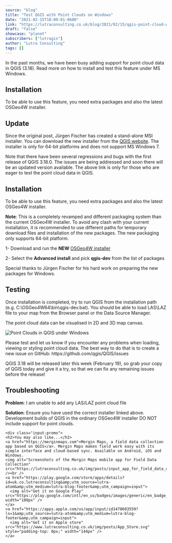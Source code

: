 ```yaml
---
source: "blog"
title: "Test QGIS with Point Clouds on Windows"
date: "2021-02-15T18:00:01-0600"
link: "https://lutraconsulting.co.uk/blog/2021/02/15/qgis-point-cloud-windows/"
draft: "false"
showcase: "planet"
subscribers: ["lutragis"]
author: "Lutra Consulting"
tags: []
---
```


<p>In the past months, we have been busy adding support for point cloud data in QGIS (3.18). Read more on how to install and test this feature under MS Windows.</p>

<h2 id="installation">Installation</h2>
<p>To be able to use this feature, you need extra packages and also the latest OSGeo4W installer.</p>

<h2 id="update">Update</h2>

<p>Since the original post, Jürgen Fischer has created a stand-alone MSI installer. You can download the new installer from the <a href="https://qgis.org/downloads/QGIS-OSGeo4W-3.18.0-1.msi">QGIS website</a>. The installer is only for 64-bit platforms and does not support MS Windows 7.</p>

<p>Note that there have been several regressions and bugs with the first release of QGIS 3.18.0. The issues are being addressed and soon there will be an updated version available. The above link is only for those who are eager to test the point cloud data in QGIS.</p>

<h2 id="installation-1">Installation</h2>
<p>To be able to use this feature, you need extra packages and also the latest OSGeo4W installer.</p>

<p><strong>Note</strong>: This is a completely revamped and different packaging system than the current OSGeo4W installer. To avoid any clash with your current installation, it is recommended to use different paths for temporary download files and installation of the new packages. The new packaging only supports 64-bit platform.</p>

<p>1- Download and run the <strong>NEW</strong> <a href="http://download.osgeo.org/osgeo4w/testing/osgeo4w-setup.exe">OSGeo4W installer</a></p>

<p>2- Select the <strong>Advanced install</strong> and pick <strong>qgis-dev</strong> from the list of packages</p>

<p>Special thanks to Jürgen Fischer for his hard work on preparing the new packages for Windows.</p>

<h2 id="testing">Testing</h2>
<p>Once installation is completed, try to run QGIS from the installation path (e.g. C:\OSGeo4W64\bin\qgis-dev.bat). You should be able to load LAS\LAZ file to your map from the Browser panel or the Data Source Manager.</p>

<p>The point cloud data can be visualised in 2D and 3D map canvas.</p>

<p><img alt="Point Clouds in QGIS under Windows" src="https://www.lutraconsulting.co.uk/img/posts/windows_point_clouds.png" /></p>

<p>Please test and let us know if you encounter any problems when loading, viewing or styling point cloud data. The best way to do that is to create a new issue on GitHub: https://github.com/qgis/QGIS/issues</p>

<p>QGIS 3.18 will be released later this week (February 19), so grab your copy of QGIS today and give it a try, so that we can fix any remaining issues before the release!</p>

<h2 id="troubleshooting">Troubleshooting</h2>

<p><strong>Problem</strong>: I am unable to add any LAS/LAZ point cloud file</p>

<p><strong>Solution</strong>: Ensure you have used the correct installer linked above. Development builds of QGIS in the ordinary OSGeo4W installer DO NOT include support for point clouds.</p>

    <div class="input-promo">
    <h2>You may also like...</h2>
    <a href="https://merginmaps.com">Mergin Maps, a field data collection app based on QGIS</a>. Mergin Maps makes field work easy with its simple interface and cloud-based sync. Available on Android, iOS and Windows.
    <img alt="Screenshots of the Mergin Maps mobile app for Field Data Collection" src="https://lutraconsulting.co.uk/img/posts/input_app_for_field_data_collection.jpg" /><br />
    <a href="https://play.google.com/store/apps/details?id=uk.co.lutraconsulting&amp;utm_source=lutra-atom&amp;utm_medium=lutra-blog-footer&amp;utm_campaign=input">
      <img alt="Get it on Google Play" src="https://play.google.com/intl/en_us/badges/images/generic/en_badge_web_generic.png" width="180px" />
    </a>
    <a href="https://apps.apple.com/us/app/input/id1478603559?ls=1&amp;utm_source=lutra-atom&amp;utm_medium=lutra-blog-footer&amp;utm_campaign=input">
      <img alt="Get it on Apple store" src="https://www.lutraconsulting.co.uk/img/posts/App_Store.svg" style="padding-top: 0px;" width="144px" />
    </a>
  </div>
